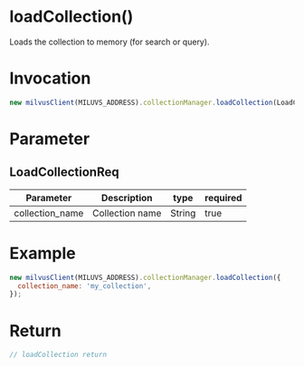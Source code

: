 # loadCollection()
Loads the collection to memory (for search or query).

# Invocation 
```javascript
new milvusClient(MILUVS_ADDRESS).collectionManager.loadCollection(LoadCollectionReq);
```

# Parameter
## LoadCollectionReq
| Parameter       | Description     | type   | required |
| --------------- | --------------- | ------ | -------- |
| collection_name | Collection name | String | true     |

# Example
```javascript
new milvusClient(MILUVS_ADDRESS).collectionManager.loadCollection({
  collection_name: 'my_collection',
});
```

# Return
```javascript
// loadCollection return
```

